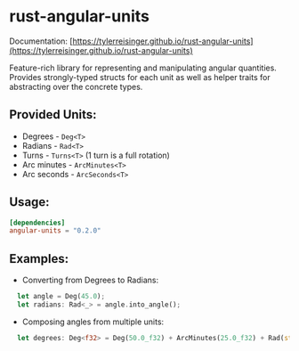 # rust-angular-units

Documentation: [https://tylerreisinger.github.io/rust-angular-units](https://tylerreisinger.github.io/rust-angular-units)

Feature-rich library for representing and manipulating angular quantities. 
Provides strongly-typed structs for each unit as well as helper traits for abstracting over the concrete types. 

## Provided Units:
* Degrees - `Deg<T>`
* Radians - `Rad<T>`
* Turns - `Turns<T>` (1 turn is a full rotation)
* Arc minutes - `ArcMinutes<T>`
* Arc seconds - `ArcSeconds<T>`

## Usage:

```toml
[dependencies]
angular-units = "0.2.0"
```
## Examples:

* Converting from Degrees to Radians:
```rust
  let angle = Deg(45.0);
  let radians: Rad<_> = angle.into_angle();
```

* Composing angles from multiple units:
```rust
  let degrees: Deg<f32> = Deg(50.0_f32) + ArcMinutes(25.0_f32) + Rad(std::f32::consts::PI / 6.0_f32);
```
